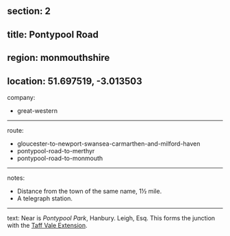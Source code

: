 section: 2
----
title: Pontypool Road
----
region: monmouthshire
----
location: 51.697519, -3.013503
----
company:
- great-western
----
route:
- gloucester-to-newport-swansea-carmarthen-and-milford-haven
- pontypool-road-to-merthyr
- pontypool-road-to-monmouth
----
notes:
- Distance from the town of the
same name, 1½ mile.
- A telegraph station.
----
text: Near is *Pontypool Park*, Hanbury. Leigh, Esq. This forms the junction with the [Taff Vale Extension](/routes/pontypool-road-to-merthyr-tydvil).
